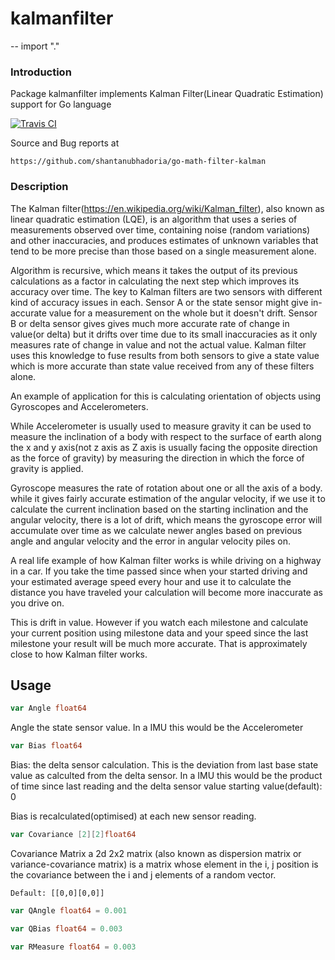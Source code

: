 # kalmanfilter
--
    import "."

### Introduction

Package kalmanfilter implements Kalman Filter(Linear Quadratic Estimation)
support for Go language

[![Travis
CI](https://img.shields.io/travis/shantanubhadoria/go-kalmanfilter.svg?style=flat-square)](https://travis-ci.org/shantanubhadoria/go-kalmanfilter)

Source and Bug reports at

    https://github.com/shantanubhadoria/go-math-filter-kalman


### Description

The Kalman filter(https://en.wikipedia.org/wiki/Kalman_filter), also known as
linear quadratic estimation (LQE), is an algorithm that uses a series of
measurements observed over time, containing noise (random variations) and other
inaccuracies, and produces estimates of unknown variables that tend to be more
precise than those based on a single measurement alone.

Algorithm is recursive, which means it takes the output of its previous
calculations as a factor in calculating the next step which improves its
accuracy over time. The key to Kalman filters are two sensors with different
kind of accuracy issues in each. Sensor A or the state sensor might give
in-accurate value for a measurement on the whole but it doesn't drift. Sensor B
or delta sensor gives gives much more accurate rate of change in value(or delta)
but it drifts over time due to its small inaccuracies as it only measures rate
of change in value and not the actual value. Kalman filter uses this knowledge
to fuse results from both sensors to give a state value which is more accurate
than state value received from any of these filters alone.

An example of application for this is calculating orientation of objects using
Gyroscopes and Accelerometers.

While Accelerometer is usually used to measure gravity it can be used to measure
the inclination of a body with respect to the surface of earth along the x and y
axis(not z axis as Z axis is usually facing the opposite direction as the force
of gravity) by measuring the direction in which the force of gravity is applied.

Gyroscope measures the rate of rotation about one or all the axis of a body.
while it gives fairly accurate estimation of the angular velocity, if we use it
to calculate the current inclination based on the starting inclination and the
angular velocity, there is a lot of drift, which means the gyroscope error will
accumulate over time as we calculate newer angles based on previous angle and
angular velocity and the error in angular velocity piles on.

A real life example of how Kalman filter works is while driving on a highway in
a car. If you take the time passed since when your started driving and your
estimated average speed every hour and use it to calculate the distance you have
traveled your calculation will become more inaccurate as you drive on.

This is drift in value. However if you watch each milestone and calculate your
current position using milestone data and your speed since the last milestone
your result will be much more accurate. That is approximately close to how
Kalman filter works.

## Usage

```go
var Angle float64
```
Angle the state sensor value. In a IMU this would be the Accelerometer

```go
var Bias float64
```
Bias: the delta sensor calculation. This is the deviation from last base state
value as calculted from the delta sensor. In a IMU this would be the product of
time since last reading and the delta sensor value starting value(default): 0

Bias is recalculated(optimised) at each new sensor reading.

```go
var Covariance [2][2]float64
```
Covariance Matrix a 2d 2x2 matrix (also known as dispersion matrix or
variance-covariance matrix) is a matrix whose element in the i, j position is
the covariance between the i and j elements of a random vector.

    Default: [[0,0][0,0]]

```go
var QAngle float64 = 0.001
```

```go
var QBias float64 = 0.003
```

```go
var RMeasure float64 = 0.003
```
